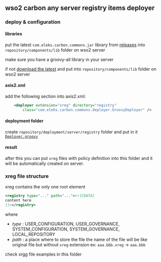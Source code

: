 ## wso2 carbon any server registry items deployer
### deploy & configuration
#### libraries
put the latest `com.eleks.carbon.commons.jar` library from [releases](https://github.com/eleks/com.eleks.carbon.commons/releases) into `repository/components/lib` folder on wso2 server

make sure you have a groovy-all library in your server 

if not [download the latest](https://mvnrepository.com/artifact/org.codehaus.groovy/groovy-all) and put into `repository/components/lib` folder on wso2 server

#### axis2.xml 
add the following section into axis2.xml:

```xml
    <deployer extension="xreg" directory="registry" 
        class="com.eleks.carbon.commons.deployer.GroovyDeployer" />
```

#### deployment folder

create `repository/deployment/server/registry` folder and put in it [`Deployer.groovy`](./Deployer.groovy)

#### result

after this you can put `xreg` files with policy definition into this folder and it will be automatically created on server. 

### xreg file structure

xreg contains the only one root element

```xml
<registry type="..." path="..."><![CDATA[
content here
]]></registry>
```

where

- *type* : USER_CONFIGURATION,  USER_GOVERNANCE,  SYSTEM_CONFIGURATION,  SYSTEM_GOVERNANCE,  LOCAL_REPOSITORY
- *path* : a place where to store the file 
 the name of the file will be like original file but without `xreg` extension
 ex: `aaa.bbb.xreg` -> `aaa.bbb`

check xrgg file examples in this folder

